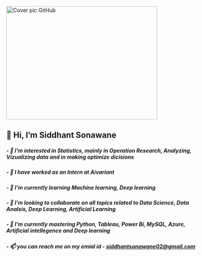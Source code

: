 <img src="https://github.com/Siddhant1803/Siddhant1803/assets/127285389/17120915-6e73-4313-8a0d-21fbcd2557e7" alt="Cover pic GitHub" style="width: 400px; height: 300px;">

##                                                                                                👋 Hi, I’m Siddhant Sonawane

##### - 👀 I’m interested in Statistics, mainly in Operation Research, Analyzing, Vizualizing data and in making optimize dicisions

##### - 🔭 I have worked as an Intern at Aivariant

##### - 🌱 I’m currently learning Machine learning, Deep learning 

##### - 💞️ I’m looking to collaborate on all topics related to Data Science, Data Analsis, Deep Learning, Artificial Learning

##### - 🌱 I’m currently mastering Python, Tableau, Power Bi,  MySQL, Azure, Artificial intellegence and Deep learning

##### - 📫 you can reach me on my emial id - siddhantsonawane02@gmail.com

<!---
Siddhant1803/Siddhant1803 is a ✨ special ✨ repository because its `README.md` (this file) appears on your GitHub profile.
You can click the Preview link to take a look at your changes.
--->
